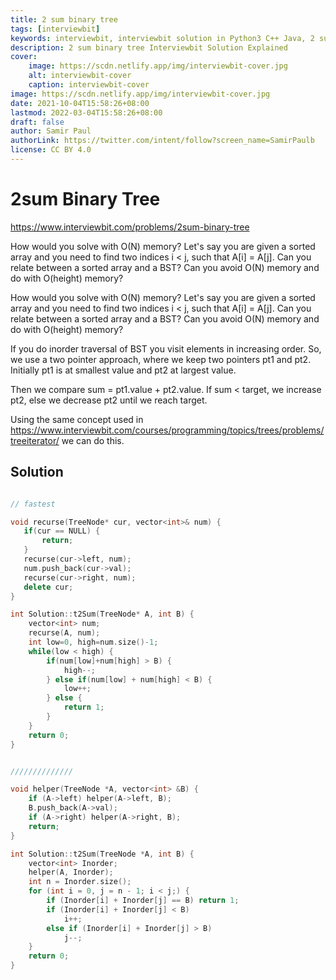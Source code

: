 ```yaml
---
title: 2 sum binary tree
tags: [interviewbit]
keywords: interviewbit, interviewbit solution in Python3 C++ Java, 2 sum binary tree solution
description: 2 sum binary tree Interviewbit Solution Explained
cover:
    image: https://scdn.netlify.app/img/interviewbit-cover.jpg
    alt: interviewbit-cover
    caption: interviewbit-cover
image: https://scdn.netlify.app/img/interviewbit-cover.jpg
date: 2021-10-04T15:58:26+08:00
lastmod: 2022-03-04T15:58:26+08:00
draft: false
author: Samir Paul
authorLink: https://twitter.com/intent/follow?screen_name=SamirPaulb
license: CC BY 4.0
---
```


# 2sum Binary Tree

https://www.interviewbit.com/problems/2sum-binary-tree





How would you solve with O(N) memory?
Let's say you are given a sorted array and you need to find two indices i < j,
such that A[i] = A[j]. Can you relate between a sorted array and a BST?
Can you avoid O(N) memory and do with O(height) memory?


How would you solve with O(N) memory? Let's say you are given a sorted array and you need to find
two indices i < j, such that A[i] = A[j]. Can you relate between a sorted array and a BST?
Can you avoid O(N) memory and do with O(height) memory?

If you do inorder traversal of BST you visit elements in increasing order. So, we use a two pointer approach,
where we keep two pointers pt1 and pt2. Initially pt1 is at smallest value and pt2 at largest value.

Then we compare sum = pt1.value + pt2.value. If sum < target, we increase pt2, else we decrease pt2 until we reach target.

Using the same concept used in https://www.interviewbit.com/courses/programming/topics/trees/problems/treeiterator/
we can do this.

## Solution

```cpp

// fastest

void recurse(TreeNode* cur, vector<int>& num) {
   if(cur == NULL) {
       return;
   }
   recurse(cur->left, num);
   num.push_back(cur->val);
   recurse(cur->right, num);
   delete cur;
}

int Solution::t2Sum(TreeNode* A, int B) {
    vector<int> num;
    recurse(A, num);
    int low=0, high=num.size()-1;
    while(low < high) {
        if(num[low]+num[high] > B) {
            high--;
        } else if(num[low] + num[high] < B) {
            low++;
        } else {
            return 1;
        }
    }
    return 0;
}


//////////////

void helper(TreeNode *A, vector<int> &B) {
    if (A->left) helper(A->left, B);
    B.push_back(A->val);
    if (A->right) helper(A->right, B);
    return;
}

int Solution::t2Sum(TreeNode *A, int B) {
    vector<int> Inorder;
    helper(A, Inorder);
    int n = Inorder.size();
    for (int i = 0, j = n - 1; i < j;) {
        if (Inorder[i] + Inorder[j] == B) return 1;
        if (Inorder[i] + Inorder[j] < B)
            i++;
        else if (Inorder[i] + Inorder[j] > B)
            j--;
    }
    return 0;
}
```